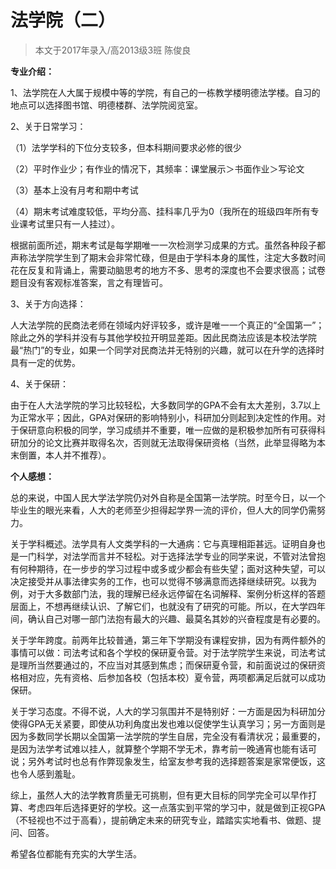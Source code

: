 # 法学院（二）



> 本文于2017年录入/高2013级3班 陈俊良

 

**专业介绍：**

1、法学院在人大属于规模中等的学院，有自己的一栋教学楼明德法学楼。自习的地点可以选择图书馆、明德楼群、法学院阅览室。

2、关于日常学习：

（1）法学学科的下位分支较多，但本科期间要求必修的很少

（2）平时作业少；有作业的情况下，其频率：课堂展示＞书面作业＞写论文

（3）基本上没有月考和期中考试

（4）期末考试难度较低，平均分高、挂科率几乎为0（我所在的班级四年所有专业课考试里只有一人挂过）。

根据前面所述，期末考试是每学期唯一一次检测学习成果的方式。虽然各种段子都声称法学院学生到了期末会非常忙碌，但是由于学科本身的属性，注定大多数时间花在反复和背诵上，需要动脑思考的地方不多、思考的深度也不会要求很高；试卷题目没有客观标准答案，言之有理皆可。

3、关于方向选择：

人大法学院的民商法老师在领域内好评较多，或许是唯一一个真正的“全国第一”；除此之外的学科并没有与其他学校拉开明显差距。因此民商法应该是本校法学院最“热门”的专业，如果一个同学对民商法并无特别的兴趣，就可以在升学的选择时具有一定的优势。

4、关于保研：

由于在人大法学院的学习比较轻松，大多数同学的GPA不会有太大差别，3.7以上为正常水平；因此，GPA对保研的影响特别小，科研加分则起到决定性的作用。对于保研意向积极的同学，学习成绩并不重要，唯一应做的是积极参加所有可获得科研加分的论文比赛并取得名次，否则就无法取得保研资格（当然，此举显得略为本末倒置，本人并不推荐）。

 

**个人感想：**

总的来说，中国人民大学法学院仍对外自称是全国第一法学院。时至今日，以一个毕业生的眼光来看，人大的老师至少担得起学界一流的评价，但人大的同学仍需努力。

关于学科概述。法学具有人文类学科的一大通病：它与真理相距甚远。证明自身也是一门科学，对法学而言并不轻松。对于选择法学专业的同学来说，不管对法曾抱有何种期待，在一步步的学习过程中或多或少都会有些失望；面对这种失望，可以决定接受并从事法律实务的工作，也可以觉得不够满意而选择继续研究。以我为例，对于大多数部门法，我的理解已经永远停留在名词解释、案例分析这样的答题层面上，不想再继续认识、了解它们，也就没有了研究的可能。所以，在大学四年间，确认自己对哪一部门法抱有最大的兴趣、最莫名其妙的兴奋程度是有必要的。

关于学年跨度。前两年比较普通，第三年下学期没有课程安排，因为有两件额外的事情可以做：司法考试和各个学校的保研夏令营。对于法学院学生来说，司法考试是理所当然要通过的，不应当对其感到焦虑；而保研夏令营，和前面说过的保研资格相对应，先有资格、后参加各校（包括本校）夏令营，两项都满足后就可以成功保研。

关于学习态度。不得不说，人大的学习氛围并不是特别好：一方面是因为科研加分使得GPA无关紧要，即使从功利角度出发也难以促使学生认真学习；另一方面则是因为多数同学长期以全国第一法学院的学生自居，完全没有看清状况；最重要的，是因为法学考试难以挂人，就算整个学期不学无术，靠考前一晚通宵也能有话可说；另外考试时也总有作弊现象发生，给室友参考我的选择题答案是家常便饭，这也令人感到羞耻。

综上，虽然人大的法学教育质量无可挑剔，但有更大目标的同学完全可以早作打算、考虑四年后选择更好的学校。这一点落实到平常的学习中，就是做到正视GPA（不轻视也不过于高看），提前确定未来的研究专业，踏踏实实地看书、做题、提问、回答。

 

希望各位都能有充实的大学生活。